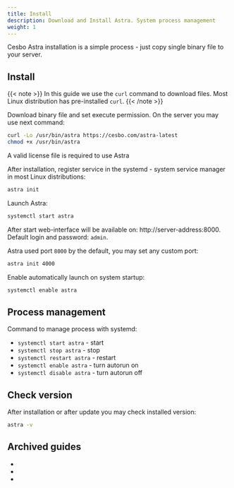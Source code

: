 ```yaml
---
title: Install
description: Download and Install Astra. System process management
weight: 1
---
```


Cesbo Astra installation is a simple process - just copy single binary file to your server.

## Install

{{< note >}}
In this guide we use the `curl` command to download files.
Most Linux distribution has pre-installed `curl`.
{{< /note >}}

Download binary file and set execute permission. On the server you may use next command:

```sh
curl -Lo /usr/bin/astra https://cesbo.com/astra-latest
chmod +x /usr/bin/astra
```

A valid license file is required to use Astra [](astra/quick-start/license)

After installation, register service in the systemd - system service manager in most Linux distributions:

```sh
astra init
```

Launch Astra:

```sh
systemctl start astra
```

After start web-interface will be available on: http://server-address:8000.
Default login and password: `admin`.

Astra used port `8000` by the default, you may set any custom port:

```sh
astra init 4000
```

Enable automatically launch on system startup:

```sh
systemctl enable astra
```

## Process management

Command to manage process with systemd:

- `systemctl start astra` - start
- `systemctl stop astra` - stop
- `systemctl restart astra` - restart
- `systemctl enable astra` - turn autorun on
- `systemctl disable astra` - turn autorun off

## Check version

After installation or after update you may check installed version:

```sh
astra -v
```

## Archived guides

- [](astra/quick-start/archive/firewalld)
- [](astra/quick-start/archive/init-d)
- [](astra/quick-start/archive/monit)
